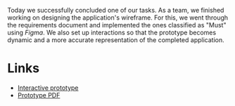 Today we successfully concluded one of our tasks. As a team, we finished working on designing the application's wireframe. For this, we went through the requirements document and implemented the ones classified as "Must" using _Figma_. We also set up interactions so that the prototype becomes dynamic and a more accurate representation of the completed application.

# Links

- [Interactive prototype](https://www.figma.com/proto/CYd8ym0jVD3PjarlkyM5Dx/Osiris?node-id=7%3A31&scaling=min-zoom)
- [Prototype PDF](Second%20increment/GUI%20Design.pdf)
